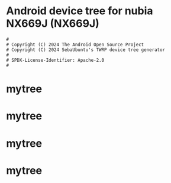 # Android device tree for nubia NX669J (NX669J)

```
#
# Copyright (C) 2024 The Android Open Source Project
# Copyright (C) 2024 SebaUbuntu's TWRP device tree generator
#
# SPDX-License-Identifier: Apache-2.0
#
```
# mytree
# mytree
# mytree
# mytree
